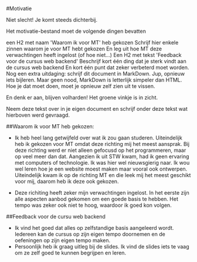 #Motivatie

Niet slecht! Je komt steeds dichterbij.

Het motivatie-bestand moet de volgende dingen bevatten

een H2 met naam 'Waarom ik voor MT' heb gekozen
Schrijf hier enkele zinnen waarom je voor MT hebt gekozen
En leg uit hoe MT deze verwachtingen heeft ingelost (of hoe niet...)
Een H2 met tekst 'Feedback voor de cursus web backend'
Beschrijf kort één ding dat je sterk vindt aan de cursus web backend
En kort één punt dat zeker verbeterd moet worden.
Nog een extra uitdaging: schrijf dit document in MarkDown. Jup, opnieuw iets bijleren. Maar geen nood, MarkDown is letterlijk simpeler dan HTML. Hoe je dat moet doen, moet je opnieuw zelf zien uit te vissen.

En denk er aan, blijven volharden! Het groene vinkje is in zicht.

Neem deze tekst over in je eigen document en schrijf onder deze tekst wat hierboven werd gevraagd.

##Waarom ik voor MT heb gekozen:
* Ik heb heel lang getwijfeld over wat ik zou gaan studeren. Uiteindelijk heb ik gekozen voor MT omdat deze richting mij het meest aansprak. Bij deze richting werd er niet alleen gefocusd op het programmeren, maar op veel meer dan dat. Aangezien ik uit STW kwam, had ik geen ervaring met computers of technologie. Ik was hier wel nieuwsgierig naar. Ik wou wel leren hoe je een website moest maken maar vooral ook ontwerpen. Uiteindelijk kwam ik op de richting MT en die leek mij het meest geschikt voor mij, daarom heb ik deze ook gekozen.

* Deze richiting heeft zeker mijn verwachtingen ingelost. In het eerste zijn alle aspecten aanbod gekomen om een goede basis te hebben. Het tempo was zeker ook niet te hoog, waardoor ik goed kon volgen.

##Feedback voor de cursu web backend
* Ik vind het goed dat alles op zelfstandige basis aangeleerd wordt. Iedereen kan de cursus op zijn eigen tempo doornemen en de oefeningen op zijn eigen tempo maken.
* Persoonlijk heb ik graag uitleg bij de slides. Ik vind de slides iets te vaag om ze zelf goed te kunnen begrijpen en leren. 

